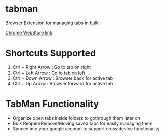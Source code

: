 # tabman
Browser Extension for managing tabs in bulk. 

[Chrome WebStore link](https://chrome.google.com/webstore/detail/tabman/dhfjhapabfcbnekdcdcbobepdafdbecd)


# Shortcuts Supported
1. Ctrl + Right Arrow : Go to tab on right
2. Ctrl + Left  Arrow : Go to tab on left
3. Ctrl + Down  Arrow : Browser back for active tab
4. Ctrl + Up    Arrow : Browser forward for active tab

# TabMan Functionality
- Organize open tabs inside folders to gothrough them later on
- Bulk Reopen/Remove/Moving saved tabs for easily managing them
- Synced into your google account to support cross device functionality
